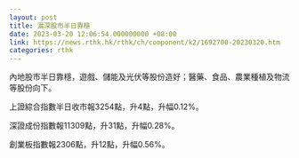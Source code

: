 ```yaml
---
layout: post
title: 滬深股市半日靠穩
date: 2023-03-20 12:06:54.000000000 +08:00
link: https://news.rthk.hk/rthk/ch/component/k2/1692700-20230320.htm
categories: rthk
---
```


內地股市半日靠穩，遊戲、儲能及光伏等股份造好；醫藥、食品、農業種植及物流等股份向下。

上證綜合指數半日收市報3254點，升4點，升幅0.12%。

深證成份指數報11309點，升31點，升幅0.28%。

創業板指數報2306點，升12點，升幅0.56%。
